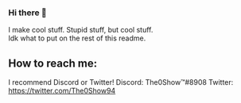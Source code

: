 ### Hi there 👋
I make cool stuff. Stupid stuff, but cool stuff.<br>Idk what to put on the rest of this readme.

## How to reach me:
I recommend Discord or Twitter!
Discord: The0Show™#8908
Twitter: https://twitter.com/The0Show94
<!--
**The0Show/the0show** is a ✨ _special_ ✨ repository because its `README.md` (this file) appears on your GitHub profile.

Here are some ideas to get you started:

- 🔭 I’m currently working on ...
- 🌱 I’m currently learning ...
- 👯 I’m looking to collaborate on ...
- 🤔 I’m looking for help with ...
- 💬 Ask me about ...
- 📫 How to reach me: ...
- 😄 Pronouns: ...
- ⚡ Fun fact: ...
-->

